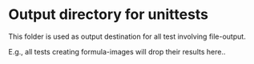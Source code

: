 Output directory for unittests
==============================

This folder is used as output destination for all test involving file-output.

E.g., all tests creating formula-images will drop their results here..

